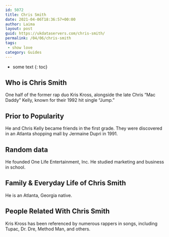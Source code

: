 ```yaml
---
id: 5072
title: Chris Smith
date: 2021-04-06T18:36:57+00:00
author: Laima
layout: post
guid: https://ukdataservers.com/chris-smith/
permalink: /04/06/chris-smith
tags:
 - show love
category: Guides
---
```


* some text
{: toc}


## Who is Chris Smith
                  
                  
                  
One half of the former rap duo Kris Kross, alongside the late Chris &#8220;Mac Daddy&#8221; Kelly, known for their 1992 hit single &#8220;Jump.&#8221;
                  
              
            
              
            
                
                
                
## Prior to Popularity
                  
                  
                  
He and Chris Kelly became friends in the first grade. They were discovered in an Atlanta shopping mall by Jermaine Dupri in 1991.
                  
              
            
              
            
                
                
                
## Random data
                  
                  
                  
He founded One Life Entertainment, Inc. He studied marketing and business in school.
                  
              
            
              
            
                
                
                
## Family & Everyday Life of Chris Smith
                  
                  
                  
He is an Atlanta, Georgia native.
                  
              
            
              
            
                
                
                
## People Related With Chris Smith
                  
                  
                  
Kris Kross has been referenced by numerous rappers in songs, including Tupac, Dr. Dre, Method Man, and others.
                  
              
            
              
            
                
              
            
              
              
            
            
              
            
          
          
          